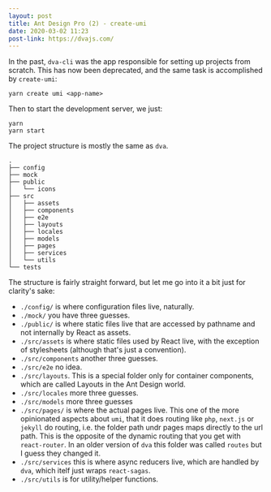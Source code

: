 ```yaml
---
layout: post
title: Ant Design Pro (2) - create-umi
date: 2020-03-02 11:23
post-link: https://dvajs.com/
---
```


In the past, `dva-cli` was the app responsible for setting up projects from scratch. This has now been deprecated, and the same task is accomplished by `create-umi`:

```
yarn create umi <app-name>
```

Then to start the development server, we just:

```
yarn
yarn start
```

The project structure is mostly the same as `dva`.

```
.
├── config
├── mock
├── public
│   └── icons
├── src
│   ├── assets
│   ├── components
│   ├── e2e
│   ├── layouts
│   ├── locales
│   ├── models
│   ├── pages
│   ├── services
│   └── utils
└── tests
```

The structure is fairly straight forward, but let me go into it a bit just for clarity's sake:

- `./config/` is where configuration files live, naturally.
- `./mock/` you have three guesses.
- `./public/` is where static files live that are accessed by pathname and not internally by React as assets.
- `./src/assets` is where static files used by React live, with the exception of stylesheets (although that's just a convention).
- `./src/components` another three guesses.
- `./src/e2e` no idea.
- `./src/layouts`. This is a special folder only for container components, which are called Layouts in the Ant Design world.
- `./src/locales` more three guesses.
- `./src/models` more three guesses
- `./src/pages/` is where the actual pages live. This one of the more opinionated aspects about `umi`, that it does routing like `php`, `next.js` or `jekyll` do routing, i.e. the folder path undr pages maps directly to the url path. This is the opposite of the dynamic routing that you get with `react-router`. In an older version of `dva` this folder was called `routes` but I guess they changed it.
- `./src/services` this is where async reducers live, which are handled by `dva`, which itelf just wraps `react-sagas`.
- `./src/utils` is for utility/helper functions.
